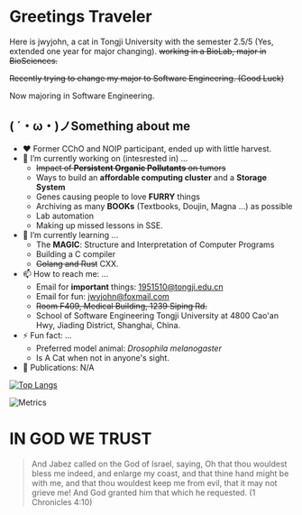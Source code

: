# Greetings Traveler

Here is jwyjohn, a cat in Tongji University with the semester 2.5/5 (Yes, extended one year for major changing). ~~working in a BioLab, major in BioSciences.~~

~~Recently trying to change my major to Software Engineering. (Good Luck)~~

Now majoring in Software Engineering.


## ( ´・ω・)ノSomething about me

- ♥️ Former CChO and NOIP participant, ended up with little harvest.
- 🔭 I’m currently working on (intesrested in) ...
  - ~~Impact of **Persistent Organic Pollutants** on tumors~~
  - Ways to build an **affordable computing cluster** and a **Storage System**
  - Genes causing people to love **FURRY** things
  - Archiving as many **BOOKs** (Textbooks, Doujin, Magna ...) as possible
  - Lab automation
  - Making up missed lessons in SSE.
- 🌱 I’m currently learning ...
  - The **MAGIC**: Structure and Interpretation of Computer Programs
  - Building a C compiler
  - ~~Golang and Rust~~ CXX.
- 📫 How to reach me: ...
  - Email for **important** things: 1951510@tongji.edu.cn
  - Email for fun: jwyjohn@foxmail.com
  - ~~Room F409, Medical Building, 1239 Siping Rd.~~
  - School of Software Engineering Tongji University at 4800 Cao'an Hwy, Jiading District, Shanghai, China.
- ⚡ Fun fact: ...
  - Preferred model animal: *Drosophila melanogaster*
  - Is A Cat when not in anyone's sight.
- 📖 Publications: N/A

[![Top Langs](https://github-readme-stats.vercel.app/api/top-langs/?username=jwyjohn&langs_count=20&layout=compact)](https://github.com/jwyjohn/)

![Metrics](https://metrics.lecoq.io/jwyjohn?template=classic&config.timezone=Asia%2FShanghai)

# IN GOD WE TRUST

> And Jabez called on the God of Israel, saying, Oh that thou wouldest bless me indeed, and enlarge my coast, and that thine hand might be with me, and that thou wouldest keep me from evil, that it may not grieve me! And God granted him that which he requested.
> (1 Chronicles 4:10)
